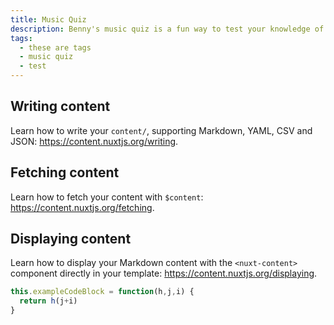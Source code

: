 ```yaml
---
title: Music Quiz
description: Benny's music quiz is a fun way to test your knowledge of a range of songs, covering various genres.
tags: 
  - these are tags
  - music quiz
  - test
---
```


## Writing content

Learn how to write your `content/`, supporting Markdown, YAML, CSV and JSON: https://content.nuxtjs.org/writing.


## Fetching content

Learn how to fetch your content with `$content`: https://content.nuxtjs.org/fetching.


## Displaying content

Learn how to display your Markdown content with the `<nuxt-content>` component directly in your template: https://content.nuxtjs.org/displaying.


```js
this.exampleCodeBlock = function(h,j,i) {
  return h(j+i)
}
```